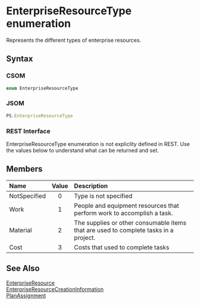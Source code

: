 [comment]: # (Name:EnterpriseResourceType)
[comment]: # (Type:Enum)
[comment]: # (Status:Incomplete)

# <a name="name"></a>EnterpriseResourceType enumeration

<a name="description"></a>Represents the different types of enterprise resources.

## <a name="syntax"></a>Syntax

### CSOM

```C#
enum EnterpriseResourceType 
```
### JSOM

```JavaScript
PS.EnterpriseResourceType
```
### REST Interface

EnterpriseResourceType enumeration is not expliclity defined in REST.  Use the values below to understand what can be returned and set.

## <a name="members"></a>Members

<a name="enumMembers"></a>

|**Name**|**Value**|**Description**|
|:------ |:----: |:----- |
|<a name="NotSpecified"></a>NotSpecified|0|Type is not specified|
|<a name="Work"></a>Work|1|People and equipment resources that perform work to accomplish a task.|
|<a name="Material"></a>Material|2|The supplies or other consumable items that are used to complete tasks in a project.|
|<a name="Cost"></a>Cost|3|Costs that used to complete tasks|

## <a name="seeAlso"></a>See Also

[EnterpriseResource](EnterpriseResource.md)<br/>
[EnterpriseResourceCreationInformation](EnterpriseResourceCreationInformation.md)<br/>
[PlanAssignment](PlanAssignment.md)<br/>
